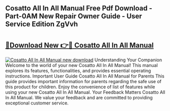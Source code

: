 ## Cosatto All In All Manual Free Pdf Download - Part-0AM New Repair Owner Guide - User Service Edition ZgVvh

# <h2><a href="http://cf17442.oget.top/?id=Cosatto+All+In+All+Manual">🔗Download New 👉🔴 Cosatto All In All Manual</a></h2>

[![Cosatto All In All Manual new download](https://i.imgur.com/5g1atiW.png)](http://cf17442.oget.top/?id=Cosatto+All+In+All+Manual)
Understanding Your Companion Welcome to the world of your new Cosatto All In All Manual! This manual explores its features, functionalities, and provides essential operating instructions. Important User Guide Cosatto All In All Manual for Parents This guide provides important information for parents regarding the safe use of this product for children. Enjoy the convenience of list of features while using your new Cosatto All In All Manual. Your Feedback Matters Cosatto All In All Manual. We value your feedback and are committed to providing exceptional customer service.
